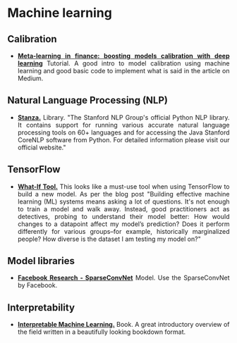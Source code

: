 # Machine learning

<div align="justify">
  
  
  
## Calibration

* **[Meta-learning in finance: boosting models calibration with deep learning](https://medium.com/@alexrachnog/meta-learning-in-finance-boosting-models-calibration-with-deep-learning-47c98d0d158c)** Tutorial. A good intro to model calibration using machine learning and good basic code to implement what is said in the article on Medium.


## Natural Language Processing (NLP)

* **[Stanza.](https://github.com/stanfordnlp/stanza/)** Library. "The Stanford NLP Group's official Python NLP library. It contains support for running various accurate natural language processing tools on 60+ languages and for accessing the Java Stanford CoreNLP software from Python. For detailed information please visit our official website."


## TensorFlow

* **[What-If Tool.](https://ai.googleblog.com/2018/09/the-what-if-tool-code-free-probing-of.html?m=1)** This looks like a must-use tool when using TensorFlow to build a new model. As per the blog post "Building effective machine learning (ML) systems means asking a lot of questions. It's not enough to train a model and walk away. Instead, good practitioners act as detectives, probing to understand their model better: How would changes to a datapoint affect my model’s prediction? Does it perform differently for various groups–for example, historically marginalized people? How diverse is the dataset I am testing my model on?"


## Model libraries

* **[Facebook Research - SparseConvNet](https://github.com/facebookresearch/SparseConvNet)** Model. Use the SparseConvNet by Facebook.


## Interpretability

* **[Interpretable Machine Learning.](https://christophm.github.io/interpretable-ml-book/)** Book. A great introductory overview of the field written in a beautifully looking bookdown format.


</div>
